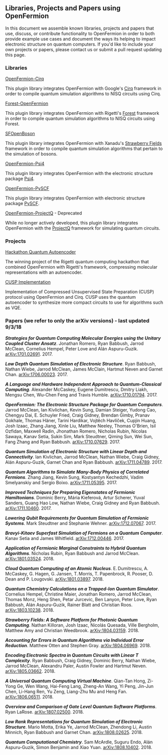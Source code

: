 ## Libraries, Projects and Papers using OpenFermion

In this document we assemble known libraries, projects and papers that use,
discuss, or contribute functionality to OpenFermion in order to both provide
example use cases and document the ways its helping to impact electronic
structure on quantum computers. If you'd like to include your own projects
or papers, please contact us or submit a pull request updating this page.


### Libraries

[OpenFermion-Cirq](https://github.com/quantumlib/OpenFermion-Cirq)

This plugin library integrates OpenFermion with Google's
[Cirq](https://github.com/quantumlib/Cirq>) framework in order to compile
quantum simulation algorithms to NISQ circuits using Cirq.

[Forest-OpenFermion](https://github.com/rigetticomputing/forestopenfermion) 

This plugin library integrates OpenFermion with Rigetti's
[Forest](https://www.rigetti.com/forest) framework in order to compile
quantum simulation algorithms to NISQ circuits using Forest.

[SFOpenBoson](https://github.com/XanaduAI/SFOpenBoson)

This plugin library integrates OpenFermion with Xanadu's
[Strawberry Fields](https://github.com/XanaduAI/strawberryfields)
framework in order to compile quantum simulation algorithms that
pertain to the simulation of bosons.

[OpenFermion-Psi4](http://github.com/quantumlib/OpenFermion-Psi4)

This plugin library integrates OpenFermion with the electronic structure
package [Psi4](http://psicode.org).

[OpenFermion-PySCF](http://github.com/quantumlib/OpenFermion-PySCF)

This plugin library integrates OpenFermion with electronic structure package
[PySCF](https://github.com/sunqm/pyscf).

[OpenFermion-ProjectQ](https://github.com/quantumlib/OpenFermion-ProjectQ) - Deprecated

While no longer actively developed, this plugin library integrates OpenFermion
with the [ProjectQ](https://projectq.ch) framework for simulating quantum
circuits.


### Projects

[Hackathon Quantum Autoencoder](https://github.com/hsim13372/QCompress)

The winning project of the Rigetti quantum computing hackathon that combined
OpenFermion with Rigetti's framework, compressing molecular representations
with an autoencoder.

[CUSP Implementation](https://github.com/zapatacomputing/cusp_cirq_demo)

Implementation of Compressed Unsupervised State Preparation (CUSP) protocol
using OpenFermion and Cirq. CUSP uses the quantum autoencoder to synthesize
more compact circuits to use for algorithms such as VQE.


### Papers (we refer to only the arXiv versions) - last updated 9/3/18

***Strategies for Quantum Computing Molecular Energies using the Unitary Coupled
Cluster Ansatz***. Jonathan Romero, Ryan Babbush, Jarrod McClean, Cornelius
Hempel, Peter Love and Alán Aspuru-Guzik.
[arXiv:1701.02691](https://arxiv.org/abs/1701.02691). 2017.

***Low Depth Quantum Simulation of Electronic Structure***. Ryan Babbush, Nathan Wiebe,
Jarrod McClean, James McClain, Hartmut Neven and Garnet Chan.
[arXiv:1706.00023](https://arxiv.org/abs/1706.00023). 2017.

***A Language and Hardware Independent Approach to Quantum-Classical
Computing***. Alexander McCaskey, Eugene Dumitrescu, Dmitry Liakh, Mengsu Chen,
Wu-Chen Feng and Travis Humble.
[arXiv:1710.01794](https://arxiv.org/abs/1710.01794). 2017.

***OpenFermion: The Electronic Structure Package for Quantum Computers***.
Jarrod McClean, Ian Kivlichan, Kevin Sung, Damian Steiger, Yudong Cao, Chengyu Dai,
E. Schuyler Fried, Craig Gidney, Brendan Gimby, Pranav Gokhale, Thomas Häner,
Tarini Hardikar, Vojtĕch Havlíček, Cupjin Huang, Josh Izaac, Zhang Jiang, Xinle Liu,
Matthew Neeley, Thomas O'Brien, Isil Ozfidan, Maxwell Radin, Jhonathan Romero,
Nicholas Rubin, Nicolas Sawaya, Kanav Setia, Sukin Sim, Mark Steudtner,
Qiming Sun, Wei Sun, Fang Zhang and Ryan Babbush.
[arXiv:1710.07629](https://arxiv.org/abs/1710.07629). 2017.

***Quantum Simulation of Electronic Structure with Linear Depth and Connectivity***.
Ian Kivlichan, Jarrod McClean, Nathan Wiebe, Craig Gidney,
Alán Aspuru-Guzik, Garnet Chan and Ryan Babbush.
[arXiv:1711.04789](https://arxiv.org/abs/1711.04789). 2017.

***Quantum Algorithms to Simulate Many-Body Physics of Correlated Fermions***.
Zhang Jiang, Kevin Sung, Kostyantyn Kechedzhi, Vadim Smelyanskiy and Sergio Boixo.
[arXiv:1711.05395](https://arxiv.org/abs/1711.05395). 2017.

***Improved Techniques for Preparing Eigenstates of Fermionic Hamiltonians***.
Dominic Berry, Mária Kieferová, Artur Scherer, Yuval Sanders,
Guang Hao Low, Nathan Wiebe, Craig Gidney and Ryan Babbush.
[arXiv:1711.10460](https://arxiv.org/abs/1711.10460). 2017.

***Lowering Qubit Requirements for Quantum Simulation of Fermionic Systems***.
Mark Steudtner and Stephanie Wehner.
[arXiv:1712.07067](https://arxiv.org/abs/1712.07067). 2017.

***Bravyi-Kitaev Superfast Simulation of Fermions on a Quantum Computer***.
Kanav Setia and James Whitfield.
[arXiv:1712.00446](https://arxiv.org/abs/1712.00446). 2017.

***Application of Fermionic Marginal Constraints to Hybrid Quantum
Algorithms***. Nicholas Rubin, Ryan Babbush and Jarrod McClean.
[arXiv:1801.03524](https://arxiv.org/abs/1801.03524). 2018.

***Cloud Quantum Computing of an Atomic Nucleus***.
E. Dumitrescu, A. McCaskey, G. Hagen, G. Jansen, T. Morris,
T. Papenbrock, R. Pooser, D. Dean and P. Lougovski.
[arXiv:1801.03897](https://arxiv.org/abs/1801.03897). 2018.

***Quantum Chemistry Calculations on a Trapped-Ion Quantum Simulator***.
Cornelius Hempel, Christine Maier, Jonathan Romero, Jarrod McClean,
Thomas Monz, Heng Shen, Petar Jurcevic, Ben Lanyon, Peter Love, Ryan Babbush,
Alán Aspuru-Guzik, Rainer Blatt and Christian Roos.
[arXiv:1803.10238](https://arxiv.org/abs/1803.10238). 2018.

***Strawberry Fields: A Software Platform for Photonic Quantum Computing***.
Nathan Killoran, Josh Izaac, Nicolás Quesada, Ville Bergholm, Matthew Amy and
Christian Weedbrook.
[arXiv:1804.03159](https://arxiv.org/abs/1804.03159). 2018.

***Accounting for Errors in Quantum Algorithms via Individual Error
Reduction***. Matthew Otten and Stephen Gray.
[arXiv:1804.06969](https://arxiv.org/abs/1804.06969). 2018.

***Encoding Electronic Spectra in Quantum Circuits with Linear T Complexity***.
Ryan Babbush, Craig Gidney, Dominic Berry, Nathan Wiebe, Jarrod McClean,
Alexandru Paler, Austin Fowler and Hartmut Neven.
[arXiv:1805.03662](https://arxiv.org/abs/1805.03662). 2018.

***A Universal Quantum Computing Virtual Machine***.
Qian-Tan Hong, Zi-Yong Ge, Wen Wang, Hai-Feng Lang, Zheng-An Wang, Yi Peng,
Jin-Jun Chen, Li-Hang Ren, Yu Zeng, Liang-Zhu Mu and Heng Fan.
[arXiv:1806.06511](https://arxiv.org/abs/1806.06511). 2018.

***Overview and Comparison of Gate Level Quantum Software Platforms***.
Ryan LaRose. [arXiv:1807.02500](https://arxiv.org/abs/1807.02500). 2018.

***Low Rank Representations for Quantum Simulation of Electronic Structure***.
Mario Motta, Erika Ye, Jarrod McClean, Zhendong Li, Austin Minnich,
Ryan Babbush and Garnet Chan.
[arXiv:1808.02625](https://arxiv.org/abs/1808.02625). 2018.

***Quantum Computational Chemistry***.
Sam McArdle, Suguru Endo, Alán Aspuru-Guzik, Simon Benjamin and Xiao Yuan.
[arXiv:1808.10402](https://arxiv.org/abs/1808.10402). 2018.
